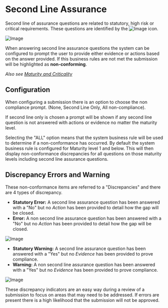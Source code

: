 # Second Line Assurance
Second line of assurance questions are related to statutory, high risk or critical requirements. These questions are identified by the ![Image](/assets/screenshots/concepts/secondLineIcon.png) icon.

![Image](/assets/screenshots/concepts/question.png)

When answering second line assurance questions the system can be configured to prompt the user to provide either evidence or actions based on the answer provided. If this business rules are not met the submission will be highlighted as **non-conforming**.

_Also see [Maturity and Criticality](/jobs/maturity-and-criticality.html)_

## Configuration
When configuring a submission there is an option to choose the non compliance prompt. (None, Second Line Only, All non-compliance). 

If second line only is chosen a prompt will be shown if any second line question is not answered with actions or evidence no matter the maturity level.

Selecting the "ALL" option means that the system business rule will be used to determine if a non-conformance has occurred. By default the system business rule is configured for Maturity level 1 and below. This will then display non-conformance discrepancies for all questions on those maturity levels including second line assurance questions. 

## Discrepancy Errors and Warning
These non-conformance items are referred to a "Discrepancies" and there are 4 types of discrepancy.

- **Statutory Error:** A second line assurance question has been answered with a "No" but no _Action_ has been provided to detail how the gap will be closed.
- **Error:** A non second line assurance question has been answered with a "No" but no _Action_ has been provided to detail how the gap will be closed. 

![Image](/assets/screenshots/jobs/errorIcon.png)

- **Statutory Warning:** A second line assurance question has been answered with a "Yes" but no _Evidence_ has been provided to prove compliance.
- **Warning:** A non second line assurance question has been answered with a "Yes" but no _Evidence_ has been provided to prove compliance.

![Image](/assets/screenshots/jobs/warningIcon.png)

These discrepancy indicators are an easy way during a review of a submission to focus on areas that may need to be addressed. If errors are present there is a high likelihood that the submission will not be approved.